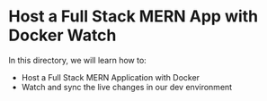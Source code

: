 # Host a Full Stack MERN App with Docker Watch

In this directory, we will learn how to:

-   Host a Full Stack MERN Application with Docker
-   Watch and sync the live changes in our dev environment
